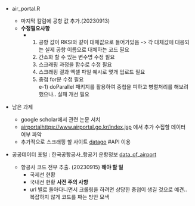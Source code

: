 - air_portal.R
  - 마지막 칼럼에 공항 값 추가.(20230913)
  - **수정필요사항**
    - 1) 공항 값이 RKSI와 같이 대체값으로 들어가있음 -> 각 대체값에 대응되는 실제 공항 이름으로 대체하는 코드 필요
      2) 간소화 할 수 있는 변수명 수정 필요
      3) 스크래핑 과정을 함수로 수정 필요
      4) 스크래핑 결과 엑셀 파일 예시로 몇개 업로드 필요
      5) 중첩 for문 수정 필요\
         e-1) doParallel 패키지를 활용하여 중첩을 피하고 병렬처리를 해보려 했으나.. 실패 개선 필요
- 남은 과제
  - google scholar에서 관련 논문 서치
  - [airportal](https://www.airportal.go.kr/index.jsp)https://www.airportal.go.kr/index.jsp 에서 추가 수집할 데이터 여부 파악
  - 추가적으로 스크래핑 할 사이트 [datago](https://www.data.go.kr) #API 이용
 
- 공공데이터 포털 : 한국공항공사_항공기 운항정보 [data_of_airport]('https://www.data.go.kr/tcs/dss/selectApiDataDetailView.do?publicDataPk=15000126')
  - 항공사 코드 전부 추출. (20230915)
     **해야 할 일**
       - 국제선 현황
       - 국내선 현황
    **사전 주의 사항**
       - url 별로 돌아다니면서 크롤링을 하려면 상당한 중첩이 생길 것으로 예견.. 복잡하지 않게 코드를 짜는 방안 모색
